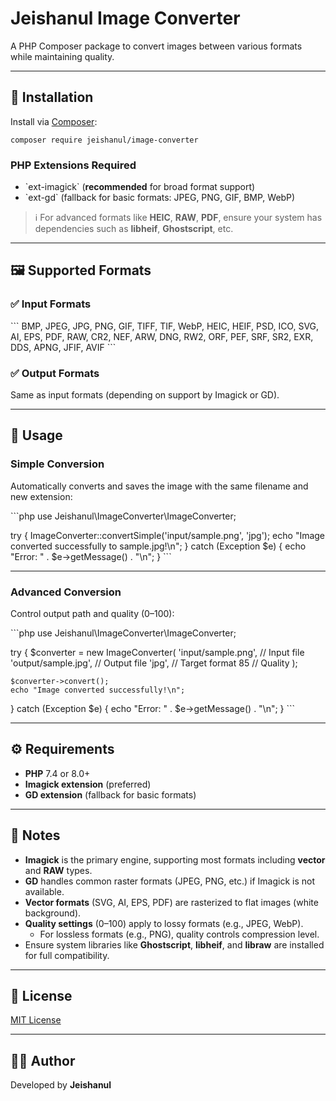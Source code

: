 # Jeishanul Image Converter

A PHP Composer package to convert images between various formats while maintaining quality.

---

## 🚀 Installation

Install via [Composer](https://getcomposer.org/):

```
composer require jeishanul/image-converter
```

### PHP Extensions Required

- \`ext-imagick\` (**recommended** for broad format support)
- \`ext-gd\` (fallback for basic formats: JPEG, PNG, GIF, BMP, WebP)

> ℹ️ For advanced formats like **HEIC**, **RAW**, **PDF**, ensure your system has dependencies such as **libheif**, **Ghostscript**, etc.

---

## 🖼️ Supported Formats

### ✅ Input Formats

\`\`\`
BMP, JPEG, JPG, PNG, GIF, TIFF, TIF, WebP, HEIC, HEIF, PSD, ICO,
SVG, AI, EPS, PDF, RAW, CR2, NEF, ARW, DNG, RW2, ORF, PEF, SRF,
SR2, EXR, DDS, APNG, JFIF, AVIF
\`\`\`

### ✅ Output Formats

Same as input formats (depending on support by Imagick or GD).

---

## 🔧 Usage

### Simple Conversion

Automatically converts and saves the image with the same filename and new extension:

\`\`\`php
use Jeishanul\ImageConverter\ImageConverter;

try {
    ImageConverter::convertSimple('input/sample.png', 'jpg');
    echo "Image converted successfully to sample.jpg!\n";
} catch (Exception $e) {
    echo "Error: " . $e->getMessage() . "\n";
}
\`\`\`

---

### Advanced Conversion

Control output path and quality (0–100):

\`\`\`php
use Jeishanul\ImageConverter\ImageConverter;

try {
    $converter = new ImageConverter(
        'input/sample.png',      // Input file
        'output/sample.jpg',     // Output file
        'jpg',                   // Target format
        85                       // Quality
    );

    $converter->convert();
    echo "Image converted successfully!\n";
} catch (Exception $e) {
    echo "Error: " . $e->getMessage() . "\n";
}
\`\`\`

---

## ⚙️ Requirements

- **PHP** 7.4 or 8.0+
- **Imagick extension** (preferred)
- **GD extension** (fallback for basic formats)

---

## 📌 Notes

- **Imagick** is the primary engine, supporting most formats including **vector** and **RAW** types.
- **GD** handles common raster formats (JPEG, PNG, etc.) if Imagick is not available.
- **Vector formats** (SVG, AI, EPS, PDF) are rasterized to flat images (white background).
- **Quality settings** (0–100) apply to lossy formats (e.g., JPEG, WebP).
  - For lossless formats (e.g., PNG), quality controls compression level.
- Ensure system libraries like **Ghostscript**, **libheif**, and **libraw** are installed for full compatibility.

---

## 📄 License

[MIT License](https://opensource.org/licenses/MIT)

---

## 🧑‍💻 Author

Developed by **Jeishanul**